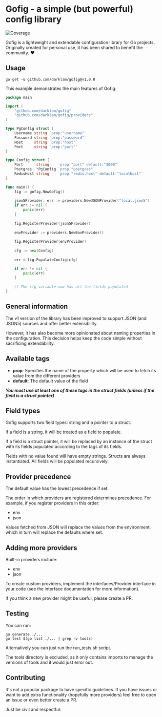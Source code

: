 # Gofig - a simple (but powerful) config library
![Coverage](https://img.shields.io/badge/Coverage-78.8%25-brightgreen)

Gofig is a lightweight and extendable configuration library for Go projects. Originally created for personal use,
it has been shared to benefit the community. ❤️

## Usage

```shell
go get -u github.com/darklam/gofig@v1.0.0
```

This example demonstrates the main features of Gofig:

```go
package main

import (
	"github.com/darklam/gofig"
	"github.com/darklam/gofig/providers"
)

type PgConfig struct {
	Username string `prop:"username"`
	Password string `prop:"password"`
	Host     string `prop:"host"`
	Port     string `prop:"port"`
}

type Config struct {
	Port      string    `prop:"port" default:"3000"`
	Postgres  *PgConfig `prop:"postgres"`
	RedisHost string    `prop:"redis.host" default:"localhost"`
}

func main() {
	fig := gofig.NewGofig()
	
	json5Provider, err := providers.NewJSONProvider("local.json5")
	if err != nil {
		panic(err)
    }
	
	fig.RegisterProvider(json5Provider)
	
	envProvider := providers.NewEnvProvider()
	
	fig.RegisterProvider(envProvider)
	
	cfg := new(Config)
	
	err = fig.PopulateConfig(cfg)

	if err != nil {
		panic(err)
	}
	
    // The cfg variable now has all the fields populated
}
```

## General information

The v1 version of the library has been improved to support JSON (and JSON5) sources and offer better extensibility.

However, it has also become more opinionated about naming properties in the configuration. This decision helps keep the code simple without sacrificing extendability.


## Available tags

* **prop**: Specifies the name of the property which will be used to fetch its value from the different providers
* **default**: The default value of the field

**_You must use at least one of these tags in the struct fields (unless if the field is a struct pointer)_**

## Field types

Gofig supports two field types: string and a pointer to a struct.

If a field is a string, it will be treated as a field to populate.

If a field is a struct pointer, it will be replaced by an instance of the struct with its fields populated according to the tags of its fields.

Fields with no value found will have empty strings. Structs are always instantiated. All fields will be populated recursively.



## Provider precedence

The default value has the lowest precedence if set.

The order in which providers are registered determines precedence. For example, if you register providers in this order:

- env
- json


Values fetched from JSON will replace the values from the environment, which in turn will replace the defaults where set.

## Adding more providers

Built-in providers include:

- env
- json

To create custom providers, implement the interfaces/Provider interface in your code (see the interface documentation for more information).

If you think a new provider might be useful, please create a PR.

## Testing

You can run:
```shell
go generate ./...
go test $(go list ./... | grep -v tools)
```

Alternatively you can just run the run_tests.sh script.

The tools directory is excluded, as it only contains imports to manage the versions of tools and
it would just error out.

## Contributing

It's not a popular package to have specific guidelines. If you have issues or want to add extra functionality
(hopefully more providers) feel free to open an issue or even better create a PR.

Just be civil and respectful.